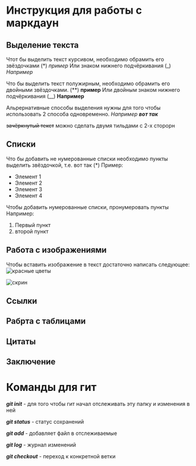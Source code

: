 # Инструкция для работы с маркдаун

## Выделение текста

Чтот бы выделить текст курсивом, необходимо обрамить его звёздочками (*) *пример* Или знаком нижнего подчёркивания (_) _Например_

Что бы выделить текст полужирным, необходимо обрамить его двойными звёздочками. (**) **пример** Или двойным знаком нижнего подчёркивания (__) __Например__

Альрернативные способы выделения нужны для того чтобы использовать 2 способа одновременно. *Например __вот так__*

~~зачёркнутый текст~~ можно сделать двумя тильдами с 2-х сторорн

## Списки

Что бы добавить не нумерованные списки необходимо пункты выделить звёздочкой, т.е. вот так (*) Пример:
* Элемент 1
* Элемент 2
* Элемент 3
* Элемент 4

Чтобы добавить нумерованные списки, пронумеровать  пункты Например:
1. Первый пункт
2. второй пункт

## Работа с изображениями

Чтобы вставить изображение в текст достаточно написать следующее:
![красные цветы](fl.jpg)

![скрин](skrin1.png)

## Ссылки

## Рабрта с таблицами

## Цитаты

## Заключение

# Команды для **гит**

***git init*** - для того чтобы гит начал отслеживать эту папку и изменения в ней

***git status*** - статус сохранений

***git add*** - добавляет файл в отслеживаемые

***git log*** - журнал изменений

***git checkout*** - переход к конкретной ветки